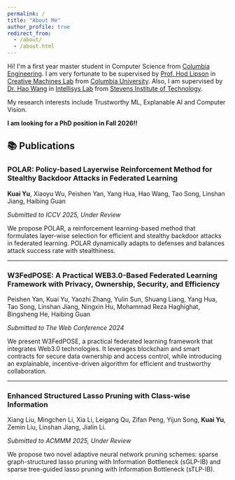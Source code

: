 ```yaml
---
permalink: /
title: "About Me"
author_profile: true
redirect_from: 
  - /about/
  - /about.html
---
```


Hi! I'm a first year master student in Computer Science from [Columbia Engineering](https://www.engineering.columbia.edu/). I am very fortunate to be supervised by [Prof. Hod Lipson](https://www.hodlipson.com/) in [Creative Machines Lab](https://www.creativemachineslab.com/) from [Columbia University](https://www.columbia.edu/). Also, I am supervised by [Dr. Hao Wang](https://intellisys.haow.us/haowang/) in [Intellisys Lab](https://intellisys.haow.us/) from [Stevens Institute of Technology](https://www.stevens.edu/). 

My research interests include Trustworthy ML, Explanable AI and Computer Vision.

**I am looking for a PhD position in Fall 2026!!**


## 📚 Publications
### POLAR: Policy-based Layerwise Reinforcement Method for Stealthy Backdoor Attacks in Federated Learning  

**Kuai Yu**, Xiaoyu Wu, Peishen Yan, Yang Hua, Hao Wang, Tao Song, Linshan Jiang, Haibing Guan  

*Submitted to ICCV 2025, Under Review*  

We propose POLAR, a reinforcement learning-based method that formulates layer-wise selection for efficient and stealthy backdoor attacks in federated learning. POLAR dynamically adapts to defenses and balances attack success rate with stealthiness.

---

### W3FedPOSE: A Practical WEB3.0-Based Federated Learning Framework with Privacy, Ownership, Security, and Efficiency  

Peishen Yan, Kuai Yu, Yaozhi Zhang, Yulin Sun, Shuang Liang, Yang Hua, Tao Song, Linshan Jiang, Ningxin Hu, Mohammad Reza Haghighat, Bingsheng He, Haibing Guan  

*Submitted to The Web Conference 2024*  

We present W3FedPOSE, a practical federated learning framework that integrates Web3.0 technologies. It leverages blockchain and smart contracts for secure data ownership and access control, while introducing an explainable, incentive-driven algorithm for efficient and trustworthy collaboration.

---

### Enhanced Structured Lasso Pruning with Class-wise Information

Xiang Liu, Mingchen Li, Xia Li, Leigang Qu, Zifan Peng, Yijun Song, **Kuai Yu**, Zemin Liu, Linshan Jiang, Jialin Li.

*Submitted to ACMMM 2025, Under Review*

We propose two novel adaptive neural network pruning schemes: sparse graph-structured lasso pruning with Information Bottleneck (sGLP-IB) and sparse tree-guided lasso pruning with Information Bottleneck (sTLP-IB). 




